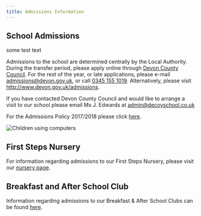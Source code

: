 ```yaml
---
title: Admissions Information
---
```

## School Admissions

some test text

Admissions to the school are determined centrally by the Local Authority. During the transfer period, please apply online through [Devon County Council](http://www.devon.gov.uk/admissionsonline). For the rest of the year, or late applications, please e-mail <a href="mailto:admissions@devon.gov.uk">admissions@devon.gov.uk</a>, or call <a href="tel:+44345 155 1019">0345 155 1019</a>. Alternatively, please visit http://www.devon.gov.uk/admissions.

If you have contacted Devon County Council and would like to arrange a visit to our school please email Ms J. Edwards at <a href="mailto:admin@decoyschool.co.uk">admin@decoyschool.co.uk</a>

For the Admissions Policy 2017/2018 please click [here](https://drive.google.com/file/d/0B76W__U5CTntVWlURk51SEpkWHc/view?usp=sharing).

![Children using computers](/uploads/ar.jpg)

## First Steps Nursery

For information regarding admissions to our First Steps Nursery, please visit our [nursery page](/parents/first-steps-nursery).

## Breakfast and After School Club

Information regarding admissions to our Breakfast & After School Clubs can be found [here](/parents/breakfast-and-after-school-club).
